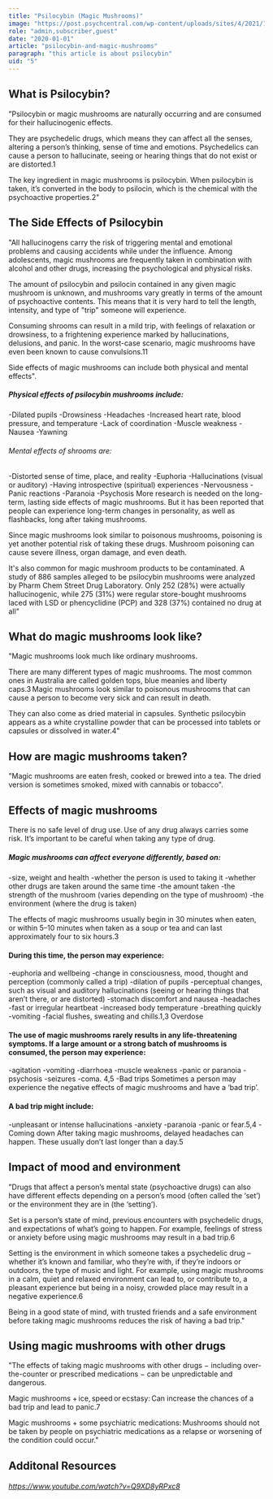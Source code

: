 ```yaml
---
title: "Psilocybin (Magic Mushrooms)"
image: "https://post.psychcentral.com/wp-content/uploads/sites/4/2021/12/psychedelic-therapy-PC-1200x628.jpg"
role: "admin,subscriber,guest"
date: "2020-01-01"
article: "psilocybin-and-magic-mushrooms"
paragraph: "this article is about psilocybin"
uid: "5"
---
```


## What is Psilocybin?

"Psilocybin or magic mushrooms are naturally occurring and are consumed for their hallucinogenic effects. 

They are psychedelic drugs, which means they can affect all the senses, altering a person’s thinking, sense of time and emotions. Psychedelics can cause a person to hallucinate, seeing or hearing things that do not exist or are distorted.1

The key ingredient in magic mushrooms is psilocybin. When psilocybin is taken, it’s converted in the body to psilocin, which is the chemical with the psychoactive properties.2"

## The Side Effects of Psilocybin 

"All hallucinogens carry the risk of triggering mental and emotional problems and causing accidents while under the influence. Among adolescents, magic mushrooms are frequently taken in combination with alcohol and other drugs, increasing the psychological and physical risks.

The amount of psilocybin and psilocin contained in any given magic mushroom is unknown, and mushrooms vary greatly in terms of the amount of psychoactive contents. This means that it is very hard to tell the length, intensity, and type of "trip" someone will experience.

Consuming shrooms can result in a mild trip, with feelings of relaxation or drowsiness, to a frightening experience marked by hallucinations, delusions, and panic. In the worst-case scenario, magic mushrooms have even been known to cause convulsions.11

Side effects of magic mushrooms can include both physical and mental effects".

##### Physical effects of psilocybin mushrooms include:

-Dilated pupils
-Drowsiness
-Headaches
-Increased heart rate, blood pressure, and temperature
-Lack of coordination
-Muscle weakness
-Nausea
-Yawning

###### Mental effects of shrooms are:

-Distorted sense of time, place, and reality
-Euphoria
-Hallucinations (visual or auditory)
-Having introspective (spiritual) experiences
-Nervousness
-Panic reactions
-Paranoia
-Psychosis
More research is needed on the long-term, lasting side effects of magic mushrooms. But it has been reported that people can experience long-term changes in personality, as well as flashbacks, long after taking mushrooms.

Since magic mushrooms look similar to poisonous mushrooms, poisoning is yet another potential risk of taking these drugs. Mushroom poisoning can cause severe illness, organ damage, and even death.

It's also common for magic mushroom products to be contaminated. A study of 886 samples alleged to be psilocybin mushrooms were analyzed by Pharm Chem Street Drug Laboratory. Only 252 (28%) were actually hallucinogenic, while 275 (31%) were regular store-bought mushrooms laced with LSD or phencyclidine (PCP) and 328 (37%) contained no drug at all"
## What do magic mushrooms look like?
"Magic mushrooms look much like ordinary mushrooms. 

There are many different types of magic mushrooms. The most common ones in Australia are called golden tops, blue meanies and liberty caps.3 Magic mushrooms look similar to poisonous mushrooms that can cause a person to become very sick and can result in death.

They can also come as dried material in capsules. Synthetic psilocybin appears as a white crystalline powder that can be processed into tablets or capsules or dissolved in water.4"

## How are magic mushrooms taken?
"Magic mushrooms are eaten fresh, cooked or brewed into a tea. The dried version is sometimes smoked, mixed with cannabis or tobacco".

## Effects of magic mushrooms

There is no safe level of drug use. Use of any drug always carries some risk. It’s important to be careful when taking any type of drug.

##### Magic mushrooms can affect everyone differently, based on:

-size, weight and health
-whether the person is used to taking it
-whether other drugs are taken around the same time
-the amount taken
-the strength of the mushroom (varies depending on the type of mushroom)
-the environment (where the drug is taken)


The effects of magic mushrooms usually begin in 30 minutes when eaten, or within 5–10 minutes when taken as a soup or tea and can last approximately four to six hours.3

#### During this time, the person may experience:

-euphoria and wellbeing
-change in consciousness, mood, thought and perception (commonly called a trip)
-dilation of pupils
-perceptual changes, such as visual and auditory hallucinations (seeing or hearing things that aren’t there, or are distorted)
-stomach discomfort and nausea
-headaches
-fast or irregular heartbeat
-increased body temperature
-breathing quickly
-vomiting
-facial flushes, sweating and chills.1,3
Overdose

#### The use of magic mushrooms rarely results in any life-threatening symptoms. If a large amount or a strong batch of mushrooms is consumed, the person may experience:

-agitation
-vomiting
-diarrhoea
-muscle weakness 
-panic or paranoia
-psychosis
-seizures
-coma. 4,5
-Bad trips
Sometimes a person may experience the negative effects of magic mushrooms and have a ‘bad trip’.

#### A bad trip might include:

-unpleasant or intense hallucinations
-anxiety
-paranoia
-panic or fear.5,4
-Coming down After taking magic mushrooms, delayed headaches can happen. These usually don’t last longer than a day.5

## Impact of mood and environment
"Drugs that affect a person’s mental state (psychoactive drugs) can also have different effects depending on a person’s mood (often called the ‘set’) or the environment they are in (the ‘setting’).

Set is a person’s state of mind, previous encounters with psychedelic drugs, and expectations of what’s going to happen. For example, feelings of stress or anxiety before using magic mushrooms may result in a bad trip.6

Setting is the environment in which someone takes a psychedelic drug – whether it’s known and familiar, who they’re with, if they’re indoors or outdoors, the type of music and light. For example, using magic mushrooms in a calm, quiet and relaxed environment can lead to, or contribute to, a pleasant experience but being in a noisy, crowded place may result in a negative experience.6

Being in a good state of mind, with trusted friends and a safe environment before taking magic mushrooms reduces the risk of having a bad trip."

## Using magic mushrooms with other drugs
"The effects of taking magic mushrooms with other drugs − including over-the-counter or prescribed medications − can be unpredictable and dangerous.

Magic mushrooms + ice, speed or ecstasy: Can increase the chances of a bad trip and lead to panic.7

Magic mushrooms + some psychiatric medications: Mushrooms should not be taken by people on psychiatric medications as a relapse or worsening of the condition could occur."

## Additonal Resources

###### https://www.youtube.com/watch?v=Q9XD8yRPxc8

